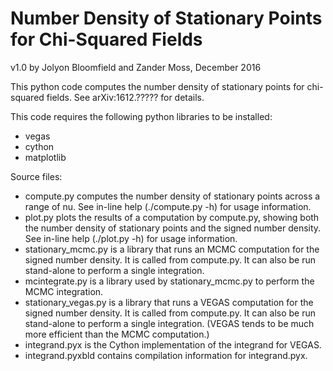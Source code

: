 Number Density of Stationary Points for Chi-Squared Fields
==========================================================

v1.0 by Jolyon Bloomfield and Zander Moss, December 2016

This python code computes the number density of stationary points for chi-squared fields. See arXiv:1612.????? for details.

This code requires the following python libraries to be installed:
* vegas
* cython
* matplotlib

Source files:
* compute.py computes the number density of stationary points across a range of nu. See in-line help (./compute.py -h) for usage information.
* plot.py plots the results of a computation by compute.py, showing both the number density of stationary points and the signed number density. See in-line help (./plot.py -h) for usage information.
* stationary_mcmc.py is a library that runs an MCMC computation for the signed number density. It is called from compute.py. It can also be run stand-alone to perform a single integration.
* mcintegrate.py is a library used by stationary_mcmc.py to perform the MCMC integration.
* stationary_vegas.py is a library that runs a VEGAS computation for the signed number density. It is called from compute.py. It can also be run stand-alone to perform a single integration. (VEGAS tends to be much more efficient than the MCMC computation.)
* integrand.pyx is the Cython implementation of the integrand for VEGAS.
* integrand.pyxbld contains compilation information for integrand.pyx.
